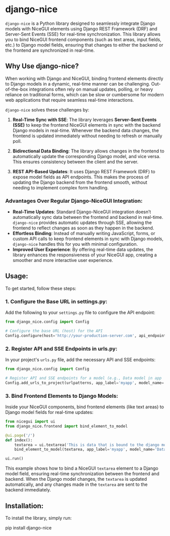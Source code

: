 # django-nice

`django-nice` is a Python library designed to seamlessly integrate Django models with NiceGUI elements using Django REST Framework (DRF) and Server-Sent Events (SSE) for real-time synchronization. This library allows you to bind NiceGUI frontend components (such as text areas, input fields, etc.) to Django model fields, ensuring that changes to either the backend or the frontend are synchronized in real-time.

## Why Use django-nice?

When working with Django and NiceGUI, binding frontend elements directly to Django models in a dynamic, real-time manner can be challenging. Out-of-the-box integrations often rely on manual updates, polling, or heavy reliance on traditional forms, which can be slow or cumbersome for modern web applications that require seamless real-time interactions.

`django-nice` solves these challenges by:

1. **Real-Time Sync with SSE**: The library leverages **Server-Sent Events (SSE)** to keep the frontend NiceGUI elements in sync with the backend Django models in real-time. Whenever the backend data changes, the frontend is updated immediately without needing to refresh or manually poll.

2. **Bidirectional Data Binding**: The library allows changes in the frontend to automatically update the corresponding Django model, and vice versa. This ensures consistency between the client and the server.

3. **REST API-Based Updates**: It uses Django REST Framework (DRF) to expose model fields as API endpoints. This makes the process of updating the Django backend from the frontend smooth, without needing to implement complex form handling.

### Advantages Over Regular Django-NiceGUI Integration:

- **Real-Time Updates**: Standard Django-NiceGUI integration doesn’t automatically sync data between the frontend and backend in real-time. `django-nice` provides automatic updates through SSE, allowing the frontend to reflect changes as soon as they happen in the backend.
- **Effortless Binding**: Instead of manually writing JavaScript, forms, or custom API calls to keep frontend elements in sync with Django models, `django-nice` handles this for you with minimal configuration.
- **Improved User Experience**: By offering real-time data updates, the library enhances the responsiveness of your NiceGUI app, creating a smoother and more interactive user experience.

## Usage:

To get started, follow these steps:

### 1. Configure the Base URL in settings.py:

Add the following to your `settings.py` file to configure the API endpoint:

```python
from django_nice.config import Config

# Configure the base URL (host) for the API
Config.configure(host='http://your-production-server.com', api_endpoint='/api')
```

### 2. Register API and SSE Endpoints in urls.py:

In your project's `urls.py` file, add the necessary API and SSE endpoints:

```python
from django_nice.config import Config

# Register API and SSE endpoints for a model (e.g., Data model in app 'myapp')
Config.add_urls_to_project(urlpatterns, app_label='myapp', model_name='Data')
```

### 3. Bind Frontend Elements to Django Models:

Inside your NiceGUI components, bind frontend elements (like text areas) to Django model fields for real-time updates:

```python
from nicegui import ui
from django_nice.frontend import bind_element_to_model

@ui.page('/')
def index():
    textarea = ui.textarea('This is data that is bound to the django model').classes('w-full')
    bind_element_to_model(textarea, app_label='myapp', model_name='Data', pk=1, field_name='data_to_display')

ui.run()
```

This example shows how to bind a NiceGUI `textarea` element to a Django model field, ensuring real-time synchronization between the frontend and backend. When the Django model changes, the `textarea` is updated automatically, and any changes made in the `textarea` are sent to the backend immediately.

## Installation:

To install the library, simply run:

pip install django-nice
